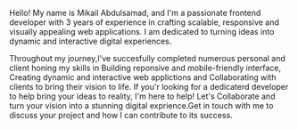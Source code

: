 Hello! My name is Mikail Abdulsamad, and I'm a passionate frontend developer with 3 years of experience in crafting scalable, responsive and visually appealing web applications. I am dedicated to turning ideas into dynamic and interactive digital experiences.

  Throughout my journey,I've succesfully completed numerous personal and client honing my skills in Building reponsive and mobile-friendly interface, Creating dynamic and interactive web applictions and Collaborating with clients to bring their vision to life.
 If you'r looking for a dedicaterd developer to help bring your ideas to reality, I'm here to help! Let's Collaborate and turn your vision into a stunning digital exprience.Get in touch with me to discuss your project and how I can contribute to its success.
